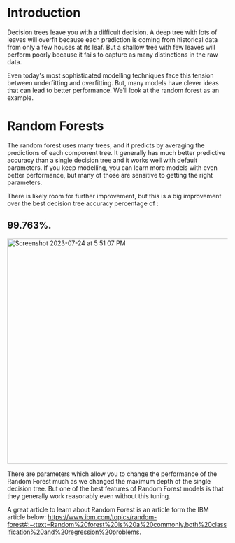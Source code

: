 # Introduction

Decision trees leave you with a difficult decision. A deep tree with lots of leaves will overfit because each prediction is coming from 
historical data from only a few houses at its leaf. But a shallow tree with few leaves will perform poorly because it fails to capture 
as many distinctions in the raw data.

Even today's most sophisticated modelling techniques face this tension between underfitting and overfitting. But, many models have 
clever ideas that can lead to better performance. We'll look at the random forest as an example.

# Random Forests

The random forest uses many trees, and it predicts by averaging the predictions of each component tree. It generally has much 
better predictive accuracy than a single decision tree and it works well with default parameters. If you keep modelling, you can learn 
more models with even better performance, but many of those are sensitive to getting the right parameters.

There is likely room for further improvement, but this is a big improvement over the best decision tree accuracy percentage of :
## 99.763%.

<img width="516" alt="Screenshot 2023-07-24 at 5 51 07 PM" src="https://github.com/s29zafar/RandomForests/assets/69566994/bd989de4-ea32-460f-9db6-60602bfe742a">


There are parameters which allow you to change the performance of the Random Forest much as we changed the maximum depth of the 
single decision tree. But one of the best features of Random Forest models is that they generally work reasonably even without this 
tuning.

A great article to learn about Random Forest is an article form the IBM article below:
https://www.ibm.com/topics/random-forest#:~:text=Random%20forest%20is%20a%20commonly,both%20classification%20and%20regression%20problems.
